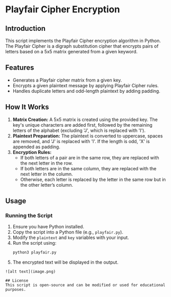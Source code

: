 # Playfair Cipher Encryption  

## Introduction  
This script implements the Playfair Cipher encryption algorithm in Python. The Playfair Cipher is a digraph substitution cipher that encrypts pairs of letters based on a 5x5 matrix generated from a given keyword.  

## Features  
- Generates a Playfair cipher matrix from a given key.  
- Encrypts a given plaintext message by applying Playfair Cipher rules.  
- Handles duplicate letters and odd-length plaintext by adding padding.  

## How It Works  
1. **Matrix Creation:** A 5x5 matrix is created using the provided key. The key's unique characters are added first, followed by the remaining letters of the alphabet (excluding 'J', which is replaced with 'I').  
2. **Plaintext Preparation:** The plaintext is converted to uppercase, spaces are removed, and 'J' is replaced with 'I'. If the length is odd, 'X' is appended as padding.  
3. **Encryption Rules:**  
   - If both letters of a pair are in the same row, they are replaced with the next letter in the row.  
   - If both letters are in the same column, they are replaced with the next letter in the column.  
   - Otherwise, each letter is replaced by the letter in the same row but in the other letter’s column.  

## Usage  
### Running the Script  
1. Ensure you have Python installed.  
2. Copy the script into a Python file (e.g., `playfair.py`).  
3. Modify the `plaintext` and `key` variables with your input.  
4. Run the script using:  
   ```bash  
   python3 playfair.py  
   ```  
5. The encrypted text will be displayed in the output.  
```  
![alt text](image.png)
 ```
```
## License  
This script is open-source and can be modified or used for educational purposes.
